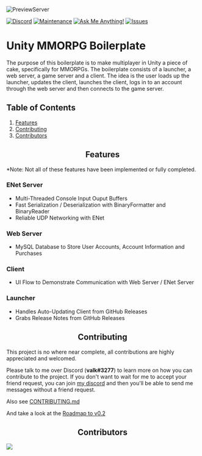 ![PreviewServer](https://i.gyazo.com/acf5808f64dbf0971198c6b01ec0433c.png)

[![Discord][discord]][discord-url]
[![Maintenance][maintenance]][discord-url]
[![Ask Me Anything!][ask-me-anything]][discord-url]
[![Issues][issues]][issues-url]

<h1>Unity MMORPG Boilerplate</h1>
The purpose of this boilerplate is to make multiplayer in Unity a piece of cake, specifically for MMORPGs. The boilerplate consists of a launcher, a web server, a game server and a client. The idea is the user loads up the launcher, updates the client, launches the client, logs in to an account through the web server and then connects to the game server.

<h2>Table of Contents</h2>

1. [Features](#features)
2. [Contributing](#contributing)
3. [Contributors](#contributors)

<h2 align="center">Features</h2>

*Note: Not all of these features have been implemented or fully completed.

<h3 align="left">ENet Server</h3>

- Multi-Threaded Console Input Ouput Buffers
- Fast Serialization / Deserialization with BinaryFormatter and BinaryReader
- Reliable UDP Networking with ENet

<h3 align="left">Web Server</h3>

- MySQL Database to Store User Accounts, Account Information and Purchases

<h3 align="left">Client</h3>

- UI Flow to Demonstrate Communication with Web Server / ENet Server

<h3 align="left">Launcher</h3>

- Handles Auto-Updating Client from GitHub Releases
- Grabs Release Notes from GitHub Releases

<h2 align="center">Contributing</h2>

This project is no where near complete, all contributions are highly appreciated and welcomed.

Please talk to me over Discord (**valk#3277**) to learn more on how you can contribute to the project. If you don't want to wait for me to accept your friend request, you can join [my discord](https://discord.gg/thMupbv) and then you'll be able to send me messages without a friend request.

Also see [CONTRIBUTING.md](https://github.com/valkyrienyanko/Unity-ENet-Model/blob/master/.github/CONTRIBUTING.md)

And take a look at the [Roadmap to v0.2](https://github.com/valkyrienyanko/Unity-ENet-Model/issues/12)

<h2 align="center">Contributors</h2>

<a href="https://github.com/valkyrienyanko/Unity-ENet-Model/graphs/contributors">
  <img src="https://contributors-img.web.app/image?repo=valkyrienyanko/Unity-ENet-Model" />
</a>

<!--BADGES AND LINKS-->
<!--Discord Badge Image-->
[discord]: https://img.shields.io/discord/453710350454620160.svg
<!--Discord Link-->
[discord-url]: https://discord.gg/thMupbv
<!--Maintenance Image-->
[maintenance]: https://img.shields.io/badge/Maintained%3F-yes-green.svg 
<!--Ask Me Anything Image-->
[ask-me-anything]: https://img.shields.io/badge/Ask%20me-anything-1abc9c.svg 
<!--Issues Image-->
[issues]: https://img.shields.io/github/issues/valkyrienyanko/Unity-ENet-Model 
<!--Issues Link-->
[issues-url]: https://github.com/valkyrienyanko/Unity-MMORPG-Boilerplate/issues 
